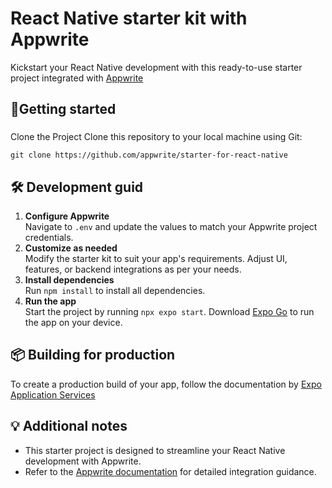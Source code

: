 # React Native starter kit with Appwrite

Kickstart your React Native development with this ready-to-use starter project integrated with [Appwrite](https://www.appwrite.io)

## 🚀Getting started

###

Clone the Project
Clone this repository to your local machine using Git:

`git clone https://github.com/appwrite/starter-for-react-native`

## 🛠️ Development guid

1. **Configure Appwrite**<br/>
   Navigate to `.env` and update the values to match your Appwrite project credentials.
2. **Customize as needed**<br/>
   Modify the starter kit to suit your app's requirements. Adjust UI, features, or backend
   integrations as per your needs.
3. **Install dependencies**<br/>
   Run `npm install` to install all dependencies.
4. **Run the app**<br/>
   Start the project by running `npx expo start`. Download [Expo Go](https://expo.dev/go) to run the app on your device.

## 📦 Building for production

To create a production build of your app, follow the documentation by [Expo Application Services](https://expo.dev/eas#build)

## 💡 Additional notes

- This starter project is designed to streamline your React Native development with Appwrite.
- Refer to the [Appwrite documentation](https://appwrite.io/docs) for detailed integration guidance.
